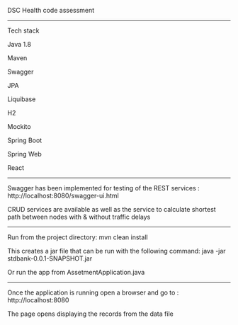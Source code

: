 
DSC Health code assessment

------------------------------
Tech stack

Java 1.8

Maven

Swagger

JPA

Liquibase

H2

Mockito

Spring Boot

Spring Web

React

----------------------------------------------------------------------------------------------------------------


Swagger has been implemented for testing of the REST services : http://localhost:8080/swagger-ui.html 

CRUD services are available as well as the service to calculate shortest path between nodes with & without traffic delays


----------------------------------------------------------------------------------------------------------------

Run from the project directory:  mvn clean install

This creates a jar file that can be run with the following command: java -jar stdbank-0.0.1-SNAPSHOT.jar

Or run the app from AssetmentApplication.java

----------------------------------------------------------------------------------------------------------------

Once the application is running open a browser and go to : http://localhost:8080

The page opens displaying the records from the data file 
